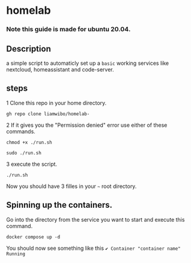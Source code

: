 # homelab
### Note this guide is made for ubuntu 20.04.
## Description
a simple script to automaticly set up a `basic` working services like nextcloud, homeassistant and code-server.
## steps
1 Clone this repo in your home directory.
```
gh repo clone liamwibo/homelab-
```
2 If it gives you the "Permission denied" error use either of these commands.
```
chmod +x ./run.sh
```
```
sudo ./run.sh
```
3 execute the script.
```
./run.sh
```
Now you should have 3 filles in your `~` root directory.
## Spinning up the containers.
Go into the directory from the service you want to start and execute this command.
```
docker compose up -d
```
You should now see something like this `✔ Container "container name" Running`
